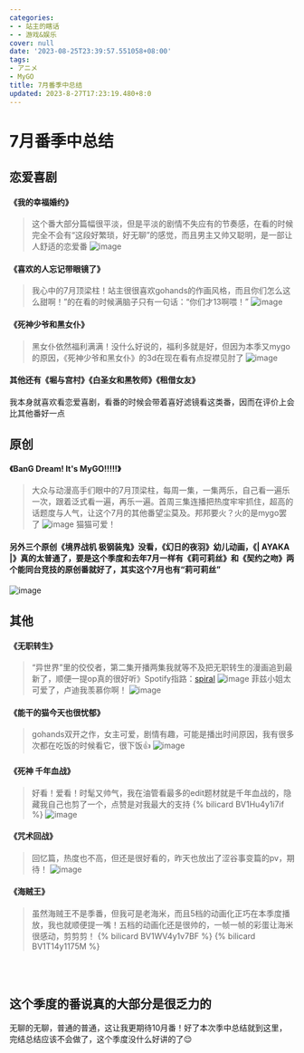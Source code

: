 ```yaml
---
categories:
- - 站主的瞎话
- - 游戏&娱乐
cover: null
date: '2023-08-25T23:39:57.551058+08:00'
tags:
- アニメ
- MyGO
title: 7月番季中总结
updated: 2023-8-27T17:23:19.480+8:0
---
```

# 7月番季中总结

## 恋爱喜剧

#### 《我的幸福婚约》

> 这个番大部分篇幅很平淡，但是平淡的剧情不失应有的节奏感，在看的时候完全不会有“这段好繁琐，好无聊”的感觉，而且男主又帅又聪明，是一部让人舒适的恋爱番
> <img src="https://github.com/shangy1yi/picx-images-hosting/raw/master/image.6elbimxf5nw0.webp" alt="image" />

#### 《喜欢的人忘记带眼镜了》

> 我心中的7月顶梁柱！站主很很喜欢gohands的作画风格，而且你们怎么这么甜啊！”的在看的时候满脑子只有一句话：“你们才13啊喂！”
> <img src="https://github.com/shangy1yi/picx-images-hosting/raw/master/image.5k4j23d4doc0.webp" alt="image" />

#### 《死神少爷和黑女仆》

> 黑女仆依然福利满满！没什么好说的，福利多就是好，但因为本季又mygo的原因，《死神少爷和黑女仆》的3d在现在看有点捉襟见肘了
> <img src="https://github.com/shangy1yi/picx-images-hosting/raw/master/image.1behv8m0xk1s.webp" alt="image" />

#### 其他还有《堀与宫村》《白圣女和黑牧师》《租借女友》

我本身就喜欢看恋爱喜剧，看番的时候会带着喜好滤镜看这类番，因而在评价上会比其他番好一点

## 原创

#### 《BanG Dream! It's MyGO!!!!!》

> 大众与动漫高手们眼中的7月顶梁柱，每周一集，一集两乐，自己看一遍乐一次，跟着泛式看一遍，再乐一遍。首周三集连播把热度牢牢抓住，超高的话题度与人气，让这个7月的其他番望尘莫及。邦邦要火？火的是mygo罢了
> <img src="https://github.com/shangy1yi/picx-images-hosting/raw/master/image.5cey9tlqky4.webp" alt="image" />
> 猫猫可爱！

#### 另外三个原创《境界战机 极钢装鬼》没看，《幻日的夜羽》幼儿动画，《| AYAKA |》真的太普通了，要是这个季度和去年7月一样有《莉可莉丝》和《契约之吻》两个能同台竞技的原创番就好了，其实这个7月也有“莉可莉丝”

<img src="https://github.com/shangy1yi/picx-images-hosting/raw/master/image.1jw869oz30m8.webp" alt="image" />

## 其他

#### 《无职转生》

> “异世界”里的佼佼者，第二集开播两集我就等不及把无职转生的漫画追到最新了，顺便一提op真的很好听》Spotify指路：[spiral](https://open.spotify.com/track/6xAIVrhyFQaHwPVWfUvWvE)
> <img src="https://github.com/shangy1yi/picx-images-hosting/raw/master/image.522v3lt7mjc0.webp" alt="image" />
> 菲兹小姐太可爱了，卢迪我羡慕你啊！
> <img src="https://github.com/shangy1yi/picx-images-hosting/raw/master/image.63u5qoaqbfk0.webp" alt="image" />

#### 《能干的猫今天也很忧郁》

> gohands双开之作，女主可爱，剧情有趣，可能是播出时间原因，我有很多次都在吃饭的时候看它，很下饭👍
> <img src="https://github.com/shangy1yi/picx-images-hosting/raw/master/image.5453t1zr1mw0.webp" alt="image" />

#### 《死神 千年血战》

> 好看！爱看！时髦又帅气，我在油管看最多的edit题材就是千年血战的，隐藏我自己也剪了一个，点赞是对我最大的支持
> {% bilicard BV1Hu4y1i7if %}
> <img src="https://github.com/shangy1yi/picx-images-hosting/raw/master/image.nvibm5i6row.webp" alt="image" />

#### 《咒术回战》

> 回忆篇，热度也不高，但还是很好看的，昨天也放出了涩谷事变篇的pv，期待！
> <img src="https://github.com/shangy1yi/picx-images-hosting/raw/master/image.4g9wpve9whw0.webp" alt="image" />

#### 《海贼王》

> 虽然海贼王不是季番，但我可是老海米，而且5档的动画化正巧在本季度播放，我也就顺便提一嘴！五档的动画化还是很帅的，一帧一帧的彩蛋让海米很感动，剪剪剪！
> {% bilicard BV1WV4y1v7BF %}
> {% bilicard BV1T14y1175M %}

<br>
<br>

## 这个季度的番说真的大部分是很乏力的

无聊的无聊，普通的普通，这让我更期待10月番！好了本次季中总结就到这里，完结总结应该不会做了，这个季度没什么好讲的了😌
